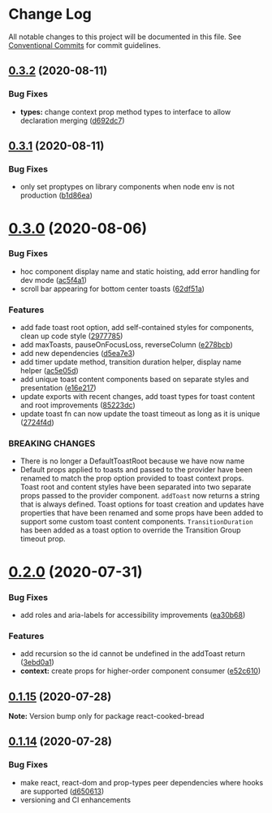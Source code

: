 # Change Log

All notable changes to this project will be documented in this file.
See [Conventional Commits](https://conventionalcommits.org) for commit guidelines.

## [0.3.2](https://github.com/brettinternet/react-cooked-bread/compare/react-cooked-bread@0.3.1...react-cooked-bread@0.3.2) (2020-08-11)


### Bug Fixes

* **types:** change context prop method types to interface to allow declaration merging ([d692dc7](https://github.com/brettinternet/react-cooked-bread/commit/d692dc7a1b1282ecc506f31720707a82458b2e84))





## [0.3.1](https://github.com/brettinternet/react-cooked-bread/compare/react-cooked-bread@0.3.0...react-cooked-bread@0.3.1) (2020-08-11)


### Bug Fixes

* only set proptypes on library components when node env is not production ([b1d86ea](https://github.com/brettinternet/react-cooked-bread/commit/b1d86ea71b1afde3bff652cdd5930ee4f2f22250))





# [0.3.0](https://github.com/brettinternet/react-cooked-bread/compare/react-cooked-bread@0.2.0...react-cooked-bread@0.3.0) (2020-08-06)


### Bug Fixes

* hoc component display name and static hoisting, add error handling for dev mode ([ac5f4a1](https://github.com/brettinternet/react-cooked-bread/commit/ac5f4a18d7b1c2fe96317d636d665285a91ca78e))
* scroll bar appearing for bottom center toasts ([62df51a](https://github.com/brettinternet/react-cooked-bread/commit/62df51a0d0ff3992b630bcc383d4efc529c652c5))


### Features

* add fade toast root option, add self-contained styles for components, clean up code style ([2977785](https://github.com/brettinternet/react-cooked-bread/commit/2977785e1ba0fdfe35c140709862a89027f70701))
* add maxToasts, pauseOnFocusLoss, reverseColumn ([e278bcb](https://github.com/brettinternet/react-cooked-bread/commit/e278bcb6a1bf36aeb010f938a7c0e3849859cb18))
* add new dependencies ([d5ea7e3](https://github.com/brettinternet/react-cooked-bread/commit/d5ea7e3f1a3ca4d84186568372d42261b9f04b32))
* add timer update method, transition duration helper, display name helper ([ac5e05d](https://github.com/brettinternet/react-cooked-bread/commit/ac5e05dab5821494fe957877f68272e2507d7c6f))
* add unique toast content components based on separate styles and presentation ([e16e217](https://github.com/brettinternet/react-cooked-bread/commit/e16e2171f6ced27df70ce6a843b42126c8dca113))
* update exports with recent changes, add toast types for toast content and root improvements ([85223dc](https://github.com/brettinternet/react-cooked-bread/commit/85223dcb1f61e12686db62b4fcb9036081fd6394))
* update toast fn can now update the toast timeout as long as it is unique ([2724f4d](https://github.com/brettinternet/react-cooked-bread/commit/2724f4dad9e4f4a9e1a7d2c7acc9eb585f3e7e46))


### BREAKING CHANGES

* There is no longer a DefaultToastRoot because we have now name
* Default props applied to toasts and passed to the provider have been renamed to
match the prop option provided to toast context props. Toast root and content styles have been
separated into two separate props passed to the provider component. `addToast` now returns a string
that is always defined. Toast options for toast creation and updates have properties that have been
renamed and some props have been added to support some custom toast content components.
`TransitionDuration` has been added as a toast option to override the Transition Group timeout prop.





# [0.2.0](https://github.com/brettinternet/react-cooked-bread/compare/react-cooked-bread@0.1.15...react-cooked-bread@0.2.0) (2020-07-31)

### Bug Fixes

- add roles and aria-labels for accessibility improvements ([ea30b68](https://github.com/brettinternet/react-cooked-bread/commit/ea30b68e833eeded8b74fd17217bfdfd41ef8bde))

### Features

- add recursion so the id cannot be undefined in the addToast return ([3ebd0a1](https://github.com/brettinternet/react-cooked-bread/commit/3ebd0a1ccaabc3316fe8969ae976310e8924a859))
- **context:** create props for higher-order component consumer ([e52c610](https://github.com/brettinternet/react-cooked-bread/commit/e52c61072647450c45cb80c824f34f77614adf4c))

## [0.1.15](https://github.com/brettinternet/react-cooked-bread/compare/react-cooked-bread@0.1.13...react-cooked-bread@0.1.15) (2020-07-28)

**Note:** Version bump only for package react-cooked-bread

## [0.1.14](https://github.com/brettinternet/react-cooked-bread/compare/react-cooked-bread@0.1.13...react-cooked-bread@0.1.14) (2020-07-28)

### Bug Fixes

- make react, react-dom and prop-types peer dependencies where hooks are supported ([d650613](https://github.com/brettinternet/react-cooked-bread/commit/d650613138eff0dff7662ed262a7aa8bc0c6c10c))
- versioning and CI enhancements
